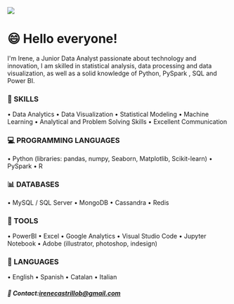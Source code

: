 
![](https://drive.google.com/file/d/1E3h1VOAAF1ZV-_mUqjNUFqEyprG2hKnZ/view?usp=sharing)

# 😄 Hello everyone! 

I'm Irene, a Junior Data Analyst passionate about technology and innovation, I am skilled in statistical analysis, data processing and data visualization, as well as a solid knowledge of Python, PySpark , SQL and Power BI.

### 🌱 SKILLS
• Data Analytics
• Data Visualization
• Statistical Modeling
• Machine Learning
• Analytical and Problem
Solving Skills
• Excellent Communication

###  💻 PROGRAMMING LANGUAGES
• Python (libraries: pandas,
numpy, Seaborn, Matplotlib,
Scikit-learn)
• PySpark
• R

### 📊 DATABASES
• MySQL / SQL Server
• MongoDB
• Cassandra
• Redis

###  🔧 TOOLS
• PowerBI
• Excel
• Google Analytics
• Visual Studio Code
• Jupyter Notebook
• Adobe (illustrator, photoshop, indesign)

###  💬 LANGUAGES
• English 
• Spanish 
• Catalan
• Italian 

#####  📧 Contact:irenecastrillob@gmail.com

